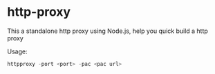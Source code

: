 # http-proxy
This a standalone http proxy using Node.js, help you quick build a http proxy

Usage:
```javascript
httpproxy -port <port> -pac <pac url>
```
